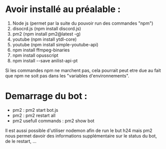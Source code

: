 Avoir installé au préalable : 
=============================

1. Node js (permet par la suite du pouvoir run des commandes "npm")
2. disocrd.js (npm install discord.js) 
3. pm2 (npm install pm2@latest -g)
4. youtube (npm install ytdl-core)
5. youtube (npm install simple-youtube-api)
6. npm install ffmpeg-binaries
7. npm install opusscript
8. npm install --save anilist-api-pt

Si les commandes npm ne marchent pas, cela pourrait peut etre due au fait que npm ne soit pas dans les "variables d'environnements".

Demarrage du bot :
==================

- pm2 : pm2 start bot.js
- pm2 : pm2 restart all
- pm2 usefull commands : pm2 show bot

Il est aussi possible d'utiliser nodemon afin de run le but h24 mais pm2 nous permet davoir des informations supplémentaire sur le status du bot, de le restart, ...
